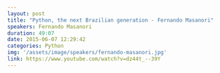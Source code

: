 ```yaml
---
layout: post
title: "Python, the next Brazilian generation - Fernando Masanori"
speakers: Fernando Masanori
duration: 49:07
date: 2015-06-07 12:29:42
categories: Python
img: '/assets/image/speakers/fernando-masanori.jpg'
link: https://www.youtube.com/watch?v=dz44t_--39Y
---
```

